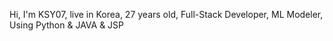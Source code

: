 Hi, I'm KSY07, live in Korea, 27 years old, Full-Stack Developer, ML Modeler, Using Python & JAVA & JSP

<!---
KSY07/KSY07 is a ✨ special ✨ repository because its `README.md` (this file) appears on your GitHub profile.
You can click the Preview link to take a look at your changes.
--->
